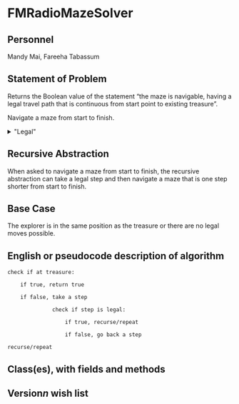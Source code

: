 # FMRadioMazeSolver

## Personnel
Mandy Mai,
Fareeha Tabassum

## Statement of Problem
Returns the Boolean value of the statement “the maze is navigable, having a legal travel path that is continuous from start point to existing treasure”.

Navigate a maze from start to finish. 
<details>
   <summary>"Legal"</summary>
   <p>Don’t cross the walls</p>
   <p>Right-angle turns only</p>
   <p>A path cannot go through the same point twice</p>
</details> 

## Recursive Abstraction
When asked to navigate a maze from start to finish, the recursive abstraction can take a legal step and then navigate a maze that is one step shorter from start to finish.

## Base Case

The explorer is in the same position as the treasure or there are no legal moves possible.

## English or pseudocode description of algorithm
    check if at treasure:

        if true, return true

        if false, take a step

                  check if step is legal:

                      if true, recurse/repeat
   
                      if false, go back a step
                  
    recurse/repeat

## Class(es), with fields and methods

## Version*n* wish list
